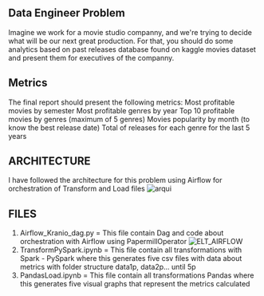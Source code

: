 ## Data Engineer Problem

Imagine we work for a movie studio companny, and we're trying to decide what will be our next great production. For that, you should do some
analytics based on past releases database found on kaggle movies dataset and present them for executives of the companny.

## Metrics
The final report should present the following metrics:
Most profitable movies by semester
Most profitable genres by year
Top 10 profitable movies by genres (maximum of 5 genres)
Movies popularity by month (to know the best release date)
Total of releases for each genre for the last 5 years

## ARCHITECTURE
I have followed the architecture for this problem using Airflow for orchestration of Transform and Load files
![arqui](https://user-images.githubusercontent.com/66838187/171284842-99e2e1b2-23bf-4411-a416-855253099a12.PNG)

## FILES
1) Airflow_Kranio_dag.py = This file contain Dag and code about orchestration with Airflow using PapermillOperator 
![ELT_AIRFLOW](https://user-images.githubusercontent.com/66838187/171286970-d9b75043-a8c9-46fe-a4e7-41227b848093.PNG)
2) TransformPySpark.ipynb = This file contain all transformations with Spark - PySpark where this generates five csv files with data about metrics with folder structure data1p, data2p... until 5p
3) PandasLoad.ipynb = This file contain all transformations Pandas where this generates five visual graphs that represent the metrics calculated

